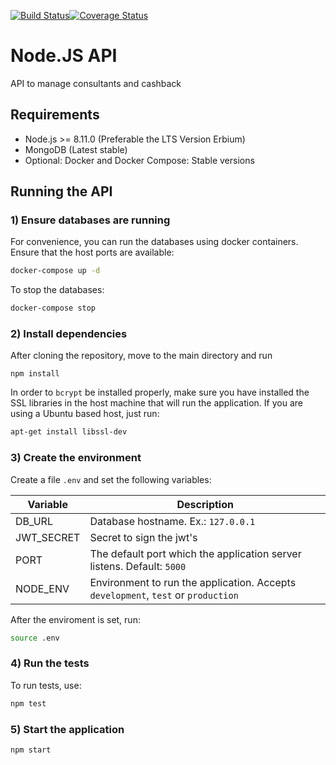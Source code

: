 [![Build Status](https://travis-ci.org/leomonteiro92/cashback-nodejs-api.svg?branch=master)](https://travis-ci.org/leomonteiro92/cashback-nodejs-api)[![Coverage Status](https://coveralls.io/repos/leomonteiro92/cashback-nodejs-api/badge.svg?branch=master)](https://coveralls.io/r/leomonteiro92/cashback-nodejs-api?branch=master)

# Node.JS API

API to manage consultants and cashback

## Requirements

- Node.js >= 8.11.0 (Preferable the LTS Version Erbium)
- MongoDB (Latest stable)
- Optional: Docker and Docker Compose: Stable versions

## Running the API

### 1) Ensure databases are running

For convenience, you can run the databases using docker containers. Ensure that the host ports are available:

```bash
docker-compose up -d
```

To stop the databases:

```bash
docker-compose stop
```

### 2) Install dependencies

After cloning the repository, move to the main directory and run

```git
npm install
```

In order to `bcrypt` be installed properly, make sure you have installed the SSL libraries in the host machine that will run the application. If you are using a Ubuntu based host, just run:

```bash
apt-get install libssl-dev
```

### 3) Create the environment

Create a file `.env` and set the following variables:

| Variable   | Description                                                                       |
| ---------- | --------------------------------------------------------------------------------- |
| DB_URL     | Database hostname. Ex.: `127.0.0.1`                                               |
| JWT_SECRET | Secret to sign the jwt's                                                          |
| PORT       | The default port which the application server listens. Default: `5000`            |
| NODE_ENV   | Environment to run the application. Accepts `development`, `test` or `production` |

After the enviroment is set, run:

```bash
source .env
```

### 4) Run the tests

To run tests, use:

```bash
npm test
```

### 5) Start the application

```bash
npm start
```

